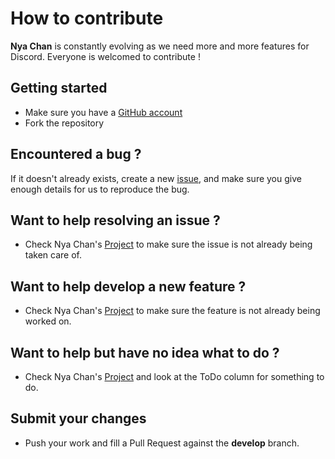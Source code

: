 # How to contribute

**Nya Chan** is constantly evolving as we need more and more features for Discord. Everyone is welcomed to contribute !

## Getting started
 * Make sure you have a [GitHub account](https://github.com/signup/free)
 * Fork the repository

## Encountered a bug ?
If it doesn't already exists, create a new [issue](https://github.com/OSAlt/nya-chan-bot/issues), and make sure you give enough details for us to reproduce the bug.

## Want to help resolving an issue ?
 * Check Nya Chan's [Project](https://github.com/OSAlt/nya-chan-bot/projects) to make sure the issue is not already being taken care of.
 
## Want to help develop a new feature ?
 * Check Nya Chan's [Project](https://github.com/OSAlt/nya-chan-bot/projects) to make sure the feature is not already being worked on.
 
## Want to help but have no idea what to do ?
 * Check Nya Chan's [Project](https://github.com/OSAlt/nya-chan-bot/projects) and look at the ToDo column for something to do.

## Submit your changes
 * Push your work and fill a Pull Request against the **develop** branch.